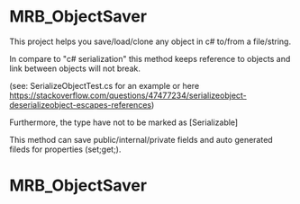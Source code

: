 # MRB_ObjectSaver
This project helps you save/load/clone any object in c# to/from a file/string.

In compare to "c# serialization" this method keeps reference to objects and link between objects will not break. 

(see: SerializeObjectTest.cs for an example or here https://stackoverflow.com/questions/47477234/serializeobject-deserializeobject-escapes-references)

Furthermore, the type have not to be marked as [Serializable]

This method can save public/internal/private fields and auto generated fileds for properties (set;get;).

# MRB_ObjectSaver
